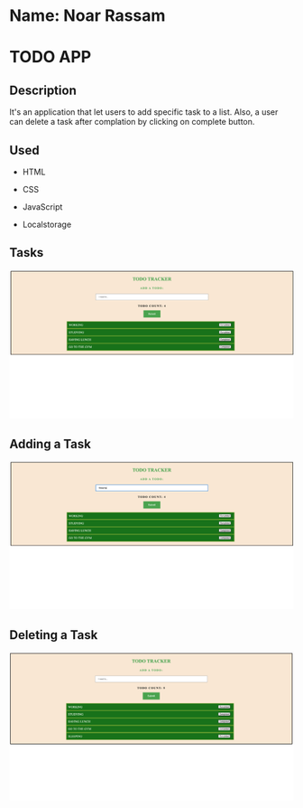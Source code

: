 # Name: Noar Rassam

# TODO APP

## Description

It's an application that let users to add specific task to a list. Also, a user can delete a task after complation by clicking on complete button.

## Used

- HTML

- CSS

- JavaScript

- Localstorage

## **Tasks**

![![Tasks]()](https://github.com/noarrassam/toDoListApp/blob/main/images/1.png)

## **Adding a Task**

![![MCQs]()](https://github.com/noarrassam/toDoListApp/blob/main/images/2.png)

## **Deleting a Task**

![![Score]()](https://github.com/noarrassam/toDoListApp/blob/main/images/3.png)
